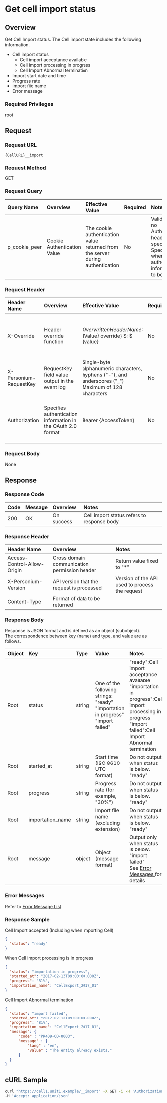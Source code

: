 # Get cell import status

## Overview

Get Cell Import status. The Cell import state includes the following information.

* Cell import status
    * Cell import acceptance available
    * Cell import processing in progress
    * Cell Import Abnormal termination
* Import start date and time
* Progress rate
* Import file name
* Error message

### Required Privileges

root


## Request

### Request URL

```
{CellURL}__import
```

### Request Method

GET

### Request Query

|Query Name|Overview|Effective Value|Required|Notes|
|:--|:--|:--|:--|:--|
|p_cookie_peer|Cookie Authentication Value|The cookie authentication value returned from the server during authentication|No|Valid only if no Authorization header specified<br>Specify this when cookie authentication information is to be used|

### Request Header

|Header Name|Overview|Effective Value|Required|Notes|
|:--|:--|:--|:--|:--|
|X-Override|Header override function|${OverwrittenHeaderName}:${Value} override} $: $ {value}|No|Overwrite normal HTTP header value. To overwrite multiple headers, specify multiple X-Override headers.|
|X-Personium-RequestKey|RequestKey field value output in the event log|Single-byte alphanumeric characters, hyphens ("-"), and underscores ("_")<br>Maximum of 128 characters|No|PCS-${UNIXtime} by default|
|Authorization|Specifies authentication information in the OAuth 2.0 format|Bearer {AccessToken}|No|* Authentication tokens are the tokens acquired using the Authentication Token Acquisition API|

### Request Body

None


## Response

### Response Code

|Code|Message|Overview|Notes|
|:--|:--|:--|:--|
|200|OK|On success|Cell import status refers to response body|

### Response Header

|Header Name|Overview|Notes|
|:--|:--|:--|
|Access-Control-Allow-Origin|Cross domain communication permission header|Return value fixed to "*"|
|X-Personium-Version|API version that the request is processed|Version of the API used to process the request|
|Content-Type|Format of data to be returned||

### Response Body

Response is JSON format and is defined as an object (subobject).  
The correspondence between key (name) and type, and value are as follows.

|Object|Key|Type|Value|Notes|
|:--|:--|:--|:--|:--|
|Root|status|string|One of the following strings: <br>"ready"<br>"importation in progress"<br>"import failed"|"ready":Cell import acceptance available<br>"importation in progress":Cell import processing in progress<br>"import failed":Cell Import Abnormal termination|
|Root|started_at|string|Start time (ISO 8610 UTC format)|Do not output when status is below.<br>"ready"|
|Root|progress|string|Progress rate (for example, "30%")|Do not output when status is below.<br>"ready"|
|Root|importation_name|string|Import file name (excluding extension)|Do not output when status is below.<br>"ready"|
|Root|message|object|Object (message format)|Output only when status is below.<br>"import failed"<br>See [ Error Messages ](004_Error_Messages.md) for details|

### Error Messages

Refer to [Error Message List](004_Error_Messages.md)

### Response Sample

Cell Import accepted (Including when importing Cell)

```json
{
  "status": "ready"
}
```

When Cell import processing is in progress

```json
{
  "status": "importation in progress",
  "started_at": "2017-02-13T09:00:00.000Z",
  "progress": "81%",
  "importation_name": "CellExport_2017_01"
}
```

Cell Import Abnormal termination

```json
{
  "status": "import failed",
  "started_at": "2017-02-13T09:00:00.000Z",
  "progress": "81%",
  "importation_name": "CellExport_2017_01",
  "message": {
      "code" : "PR409-OD-0003",
      "message" : {
          "lang" : "en",
          "value" : "The entity already exists."
      }
  }
}
```


## cURL Sample

```sh
curl "https://cell1.unit1.example/__import" -X GET -i -H 'Authorization: Bearer AA~PBDc...(snip)...FrTjA' \
-H 'Accept: application/json'
```


